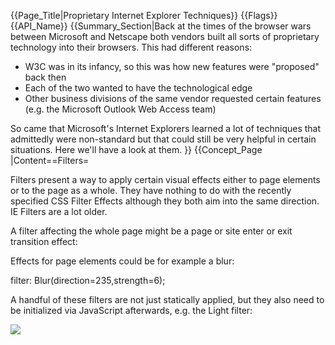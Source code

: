 {{Page_Title|Proprietary Internet Explorer Techniques}}
{{Flags}}
{{API_Name}}
{{Summary_Section|Back at the times of the browser wars between Microsoft and Netscape both vendors built all sorts of proprietary technology into their browsers. This had different reasons:

* W3C was in its infancy, so this was how new features were "proposed" back then
* Each of the two wanted to have the technological edge
* Other business divisions of the same vendor requested certain features (e.g. the Microsoft Outlook Web Access team)

So came that Microsoft's Internet Explorers learned a lot of techniques that admittedly were non-standard but that could still be very helpful in certain situations. Here we'll have a look at them.
}}
{{Concept_Page
|Content==Filters=

Filters present a way to apply certain visual effects either to page elements or to the page as a whole. They have nothing to do with the recently specified CSS Filter Effects although they both aim into the same direction. IE Filters are a lot older. 

A filter affecting the whole page might be a page or site enter or exit transition effect:

<syntaxHighlight lang="html5">
<meta http-equiv="Page-Enter" content="blendTrans(Duration=0.3)">
<meta http-equiv="Page-Exit" content="blendTrans(Duration=0.3)">
</syntaxHighlight>

Effects for page elements could be for example a blur:

<syntaxHighlight lang="css">
filter: Blur(direction=235,strength=6);
</syntaxHighlight>

A handful of these filters are not just statically applied, but they also need to be initialized via JavaScript afterwards, e.g. the Light filter:

<syntaxHighlight lang="html5">
<!DOCTYPE HTML>
<html>
<head>
    <meta charset="utf-8">
    <title>Light Filter</title>
    <style>
    #filtered {
        filter: light();
    }
    </style>
</head>
    <body>
        <img id="filtered" src="picture.jpg">
        <script>
            /*****************************************************
            At first, without assigning a light, element is black.
            
            Now Lighten the element with an ambient type of light, 
            in a red color RGB(255,0,0), 
            with medium brightness (100) 
            *****************************************************/
            document
            .getElementById('filtered')
            .filters
            .item('light')
            .addAmbient(255, 0, 0, 100);	
        </script>
    </body>
</html>
</syntaxHighlight>

Multiple filters can be chained into one property by separating them with spaces:

<syntaxHighlight lang="css">
/* Gray and blur filters applied at the same time */
filter: Gray() Blur(direction=235,strength=6);
</syntaxHighlight>

To make element filters work on Internet Explorers lower than IE 8 there was one further measure to take: You had to trigger the so called "hasLayout" mode on the filtered element. "hasLayout" is an internal concept of the older IE render engines and it got activated on an element when that had one of the following properties assigned:

* position: absolute
* float
* display: inline-block
* width: any value other than 'auto'
* height: any value other than 'auto'
* zoom: any value other than 'normal' (e.g. zoom: 1)

Best practice is to assign <code>zoom: 1</code> since that did not have any side effects. So this means that in most cases when you wanted to apply a filter to IE < 8 you would do this:
 
<syntaxHighlight lang="css">
filter: Blur(direction=235,strength=6);
zoom: 1;
</syntaxHighlight>

With the release of IE 5.5 Microsoft introduced a second generation of filters with a new value syntax. Whereas old filters were declared like this:

<syntaxHighlight lang="css">
/* IE 4+ filters */
filter: filtername(properties)
</syntaxHighlight>

the new generation is declared this way:

<syntaxHighlight lang="css">
/* IE 5.5+ filters */
filter: progid:DXImageTransform.Microsoft.filtername(properties)
</syntaxHighlight>

Most of the old filters got translated over into a new generation filter, but almost all got a little modified along the way. Take the old "Blur" filter for example. Since it always blurred into a certain direction it got renamed into "MotionBlur":

<syntaxHighlight lang="css">
filter: progid:DXImageTransform.Microsoft.MotionBlur(strength=13, direction=310);
</syntaxHighlight>

And a new "Blur" filter was installed that did a blurring in place:
 
<syntaxHighlight lang="css">
filter: progid:DXImageTransform.Microsoft.Blur(pixelradius=2); 
</syntaxHighlight>

For compatibility reasons, both generations and syntaxes are still supported by the later IEs.

With IE 8 came another modification to the syntax. Microsoft introduced the vendor prefixed <code>-ms-filter</code> property which apart from its name was identical to the former <code>filter</code> property. On top of that the value needed to be put into a string. The following two declarations are identical:

<syntaxHighlight lang="css">
/* IE < 8 syntax */
filter: progid:DXImageTransform.Microsoft.Blur(pixelradius=2); 

/* IE 8+ syntax */
-ms-filter: "progid:DXImageTransform.Microsoft.Blur(pixelradius=2)"; 
</syntaxHighlight>

The reason for this change was that W3C's CSS validator was flagging the former filter snytax as invalid whereas it accepted the new one without moaning. If validation is not your top concern you shoulkd still stay with the old syntax since it doesn't break anything and can also be understood by IE 7 or less (whatever advantage that might be).

Filters are supported from IE 4 - 9 and were removed from IE 10. They were also removed from all legacy modes inside IE 10.
}}
{{Examples_Section
|Not_required=Yes
|Examples=
}}
{{Notes_Section}}
{{Related_Specifications_Section
|Specifications=
}}
{{See_Also_Section
|External_links=* [http://www.satzansatz.de/cssd/onhavinglayout.html www.satzansatz.de - On Having Layout]
}}
{{Topics}}
{{External_Attribution
|Is_CC-BY-SA=No
|MDN_link=
|MSDN_link=
|HTML5Rocks_link=
}}
